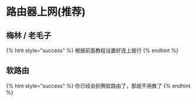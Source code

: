 # 路由器上网\(推荐\)

## 梅林 / 老毛子

{% hint style="success" %}
根据前面教程设置好连上就行
{% endhint %}

## 软路由

{% hint style="success" %}
你已经会折腾软路由了，那就不用教了
{% endhint %}

